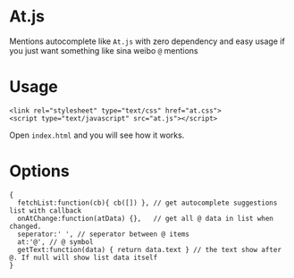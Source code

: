 # At.js
Mentions autocomplete like `At.js` with zero dependency and easy usage if you just want something like sina weibo `@` mentions

# Usage
```
<link rel="stylesheet" type="text/css" href="at.css">
<script type="text/javascript" src="at.js"></script>
```
Open `index.html` and you will see how it works.

# Options
```
{
  fetchList:function(cb){ cb([]) }, // get autocomplete suggestions list with callback
  onAtChange:function(atData) {},   // get all @ data in list when changed.
  seperator:' ', // seperator between @ items
  at:'@', // @ symbol
  getText:function(data) { return data.text } // the text show after @. If null will show list data itself
}
```

